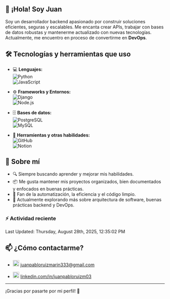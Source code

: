 ## 👋 ¡Hola! Soy Juan

Soy un desarrollador backend apasionado por construir soluciones eficientes, seguras y escalables. Me encanta crear APIs, trabajar con bases de datos robustas y mantenerme actualizado con nuevas tecnologías. Actualmente, me encuentro en proceso de convertirme en **DevOps**.

## 🛠️ Tecnologías y herramientas que uso

- 💻 **Lenguajes:**  
  ![Python](https://img.shields.io/badge/Python-3776AB?style=flat&logo=python&logoColor=white)  
  ![JavaScript](https://img.shields.io/badge/JavaScript-F7DF1E?style=flat&logo=javascript&logoColor=black)

- ⚙️ **Frameworks y Entornos:**  
  ![Django](https://img.shields.io/badge/Django-092E20?style=flat&logo=django&logoColor=white)  
  ![Node.js](https://img.shields.io/badge/Node.js-339933?style=flat&logo=nodedotjs&logoColor=white)

- 🗄️ **Bases de datos:**  
  ![PostgreSQL](https://img.shields.io/badge/PostgreSQL-336791?style=flat&logo=postgresql&logoColor=white)  
  ![MySQL](https://img.shields.io/badge/MySQL-4479A1?style=flat&logo=mysql&logoColor=white)

- 🧰 **Herramientas y otras habilidades:**  
  ![GitHub](https://img.shields.io/badge/GitHub-181717?style=flat&logo=github&logoColor=white)  
  ![Notion](https://img.shields.io/badge/Notion-000000?style=flat&logo=notion&logoColor=white)



## 🚀 Sobre mí

- 🔍 Siempre buscando aprender y mejorar mis habilidades.
- 📦 Me gusta mantener mis proyectos organizados, bien documentados y enfocados en buenas prácticas.
- 📘 Fan de la automatización, la eficiencia y el código limpio.
- 🧠 Actualmente explorando más sobre arquitectura de software, buenas prácticas backend y DevOps.

### :zap: Actividad reciente
<!--RECENT_ACTIVITY:start-->
<!--RECENT_ACTIVITY:end-->
<!--RECENT_ACTIVITY:last_update-->
Last Updated: Thursday, August 28th, 2025, 12:35:02 PM
<!--RECENT_ACTIVITY:last_update_end-->

## 📫 ¿Cómo contactarme?

- <img src="https://img.shields.io/badge/Gmail-D14836?style=flat&logo=gmail&logoColor=white" alt="Gmail logo" height="20"/> [juanpabloruizmarin333@gmail.com](mailto:juanpabloruizmarin333@gmail.com)  

- <img src="https://img.shields.io/badge/LinkedIn-0A66C2?style=flat&logo=linkedin&logoColor=white" alt="LinkedIn logo" height="20"/> [linkedin.com/in/juanpabloruizm03](https://www.linkedin.com/in/juanpabloruizm03)

---

¡Gracias por pasarte por mi perfil! 🚀
